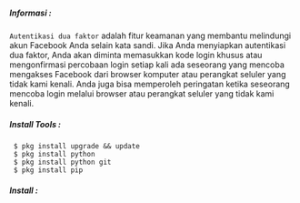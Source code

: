 ##### Informasi :

```Autentikasi dua faktor``` adalah fitur keamanan yang membantu melindungi akun Facebook Anda selain kata sandi. Jika Anda menyiapkan autentikasi dua faktor, Anda akan diminta memasukkan kode login khusus atau mengonfirmasi percobaan login setiap kali ada seseorang yang mencoba mengakses Facebook dari browser komputer atau perangkat seluler yang tidak kami kenali. Anda juga bisa memperoleh peringatan ketika seseorang mencoba login melalui browser atau perangkat seluler yang tidak kami kenali.


##### Install Tools :

```
 $ pkg install upgrade && update
 $ pkg install python
 $ pkg install python git
 $ pkg install pip
```

##### Install :
